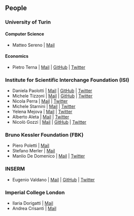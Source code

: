 ## People 

### University of Turin 
#### Computer Science 
* Matteo Sereno | [Mail](matteo.sereno@unito.it) 
#### Economics
* Pietro Terna | [Mail](pietro.terna@unito.it) | [GitHub](https://github.com/terna) | [Twitter](https://twitter.com/@pietroterna)

### Institute for Scientific Interchange Foundation (ISI)
* Daniela Paolotti | [Mail](daniela.paolotti@isi.it) | [GitHub](https://github.com/danielapaolotti) | [Twitter](https://twitter.com/danielapaolotti)
* Michele Tizzoni | [Mail](michele.tizzoni@isi.it) | [GitHub](https://github.com/micheletizzoni) | [Twitter](https://twitter.com/mtizzoni)
* Nicola Perra | [Mail](nicolaperra@gmail.com) | [Twitter](https://twitter.com/net_science)
* Michele Starnini | [Mail](michele.starnini@gmail.com) | [Twitter](https://twitter.com/m_starnini)
* Yelena Mejova | [Mail](yelena.mejova@gmail.com) | [Twitter](https://twitter.com/yelenamejova)
* Alberto Aleta | [Mail](yelena.mejova@gmail.com) | [Twitter](https://twitter.com/yelenamejova)
* Nicolò Gozzi | [Mail]( N.Gozzi@gre.ac.uk) | [GitHub](https://github.com/ngozzi) | [Twitter](https://twitter.com/gozzi_nicolo)

### Bruno Kessler Foundation (FBK)
* Piero Poletti | [Mail](poletti@fbk.eu) 
* Stefano Merler | [Mail](merler@fbk.eu)
* Manlio De Domenico | [Mail](mdedomenico@fbk.eu) | [Twitter](https://twitter.com/manlius84)

### INSERM
* Eugenio Valdano | [Mail](eugenio.valdano@gmail.com) | [GitHub](https://github.com/eugenio-valdano) | [Twitter](https://twitter.com/eugeValdano)

### Imperial College London 
* Ilaria Dorigatti | [Mail](i.dorigatti@imperial.ac.uk)
* Andrea Crisanti | [Mail](a.drcrisanti@imperial.ac.uk)
